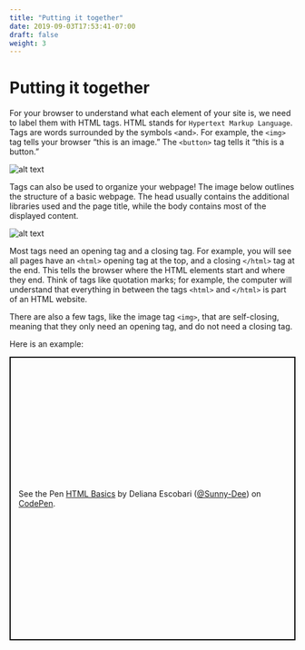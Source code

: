 ```yaml
---
title: "Putting it together"
date: 2019-09-03T17:53:41-07:00
draft: false
weight: 3
---
```


# Putting it together
For your browser to understand what each element of your site is, we need to label them with HTML tags. HTML stands for `Hypertext Markup Language`. Tags are words surrounded by the symbols `<`and`>`. For example, the `<img>` tag tells your browser “this is an image.” The `<button>` tag tells it “this is a button.”

![alt text](../media/web-tags-sm.png "html tags graphic")

Tags can also be used to organize your webpage! The image below outlines the structure of a basic webpage. The head usually contains the additional libraries used and the page title, while the body contains most of the displayed content.

![alt text](../media/htmlTagStructure.png "html tag structure")

Most tags need an opening tag and a closing tag. For example, you will see all pages have an `<html>` opening tag at the top, and a closing `</html>` tag at the end. This tells the browser where the HTML elements start and where they end. Think of tags like quotation marks; for example, the computer will understand that everything in between the tags `<html>` and `</html>` is part of an HTML website.

There are also a few tags, like the image tag `<img>`, that are self-closing, meaning that they only need an opening tag, and do not need a closing tag.

Here is an example:

 <p class="codepen" data-height="500" data-theme-id="dark" data-default-tab="html,result" data-user="Sunny-Dee" data-slug-hash="ErRraG" style="height: 500px; box-sizing: border-box; display: flex; align-items: center; justify-content: center; border: 2px solid black; margin: 1em 0; padding: 1em;" data-pen-title="HTML Basics">
    <span>See the Pen <a href="https://codepen.io/Sunny-Dee/pen/ErRraG/">HTML Basics</a> by Deliana Escobari (<a href="https://codepen.io/Sunny-Dee">@Sunny-Dee</a>)
    on <a href="https://codepen.io">CodePen</a>.</span>
<script async src="//assets.codepen.io/assets/embed/ei.js"></script>
